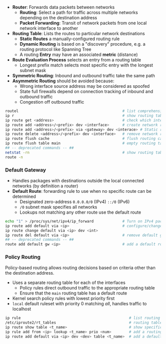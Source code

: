 
* **Router**: Forwards data packets between networks 
  - **Routing**: Select a path for traffic across multiple networks depending on the destination address
  - **Packet Forwarding**: Transit of network packets from one local network interface to another
* **Routing Table**: Lists the routes to particular network destinations
  - **Static Routes** a manually-configured routing rule
  - **Dynamic Routing** is based on a "discovery" procedure, e.g. a routing protocol like Spanning Tree
  - A routing **Entry** may have an associated **metric** (distance)
* **Route Evaluation Process** selects an entry from a routing table
  - Longest prefix match selects most specific entry with the longest subnet mask
* **Symmetric Routing**: Inbound and outbound traffic take the same path
* **Asymmetric Routing** should be avoided because:
  - Wrong interface source address may be considered as spoofed
  - State full firewalls depend on connection tracking of inbound and outbound traffic
  - Congestion off outbound traffic

```bash
routel                                               # list comprehensive routing configuration
ip r                                                 # show routing table
ip route get <address>                               # check which interface is used for a specific destination
ip route add <address>/<prefix> dev <interface>      # create network route
ip route add <address>/<prefix> via <gateway> dev <interace> # Static routes
ip route delete <address>/<prefix> dev <interface>   # remove network route
ip route flush cache                                 # flush routing cash after reconfiguration
ip route flush table main                            # empty routing table
## -- deprecated commands -- ##
netstat -rn                                          # show routing table
route -n
```

### Default Gateway

* Handles packages with destinations outside the local connected networks (by definition a router)
* **Default Route**: forwarding rule to use when no specific route can be determined
  - Designated zero-address `0.0.0.0/0` (IPv4) `::/0` (IPv6) 
  - `/0` subnet mask specifies all networks
  - Lookups not matching any other route use the default route

```bash
echo "1" > /proc/sys/net/ipv4/ip_forward             # Turn on IPv4 packet forwarding 
ip route add default via <ip>                        # configure/change the default route
ip route change default via <ip> dev <int>
ip route del default via <ip>                        # remove default gateway
## -- deprecated commands -- ##
route add default gw <ip>                            # add a default route
```

### Policy Routing

Policy-based routing allows routing decisions based on criteria other than the destination address.

* Uses a separate routing table for each of the interfaces
  - Policy rules direct outbound traffic to the appropriate routing table
  - Ensure that the `main` routing table has a default route
* Kernel search policy rules with lowest priority first
* `local` default ruleset with priority 0 matching _all_, handles traffic to localhost

```bash
ip rule                                                 # list routing tables
/etc/iproute2/rt_tables                                 # routing table configuration file
ip route show table <t_name>                            # show specific routing table
ip rule add from <ip> lookup <t_name> prio <num>        # add a routing policy to table
ip route add default via <ip> dev <dev> table <t_name>  # add a default route to table
```
